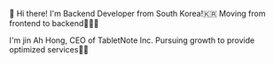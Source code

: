 🙌 Hi there! I'm Backend Developer from South Korea!🇰🇷
Moving from frontend to backend👩🏼‍💻

I'm jin Ah Hong, CEO of TabletNote Inc.
Pursuing growth to provide optimized services✍🏻
